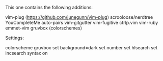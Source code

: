 This one contains the following additions:

vim-plug (https://github.com/junegunn/vim-plug)
scrooloose/nerdtree
YouCompleteMe
auto-pairs
vim-gitgutter
vim-fugitive
ctrlp.vim
vim-ruby
emmet-vim
gruvbox (colorschemes)

Settings:

colorscheme gruvbox
set background=dark
set number
set hlsearch
set incsearch
syntax on
